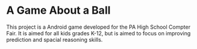# A Game About a Ball
This project is a Android game developed for the PA High School Compter Fair. It is aimed for all kids grades K-12, but is aimed to focus on improving prediction and spacial reasoning skills. 
